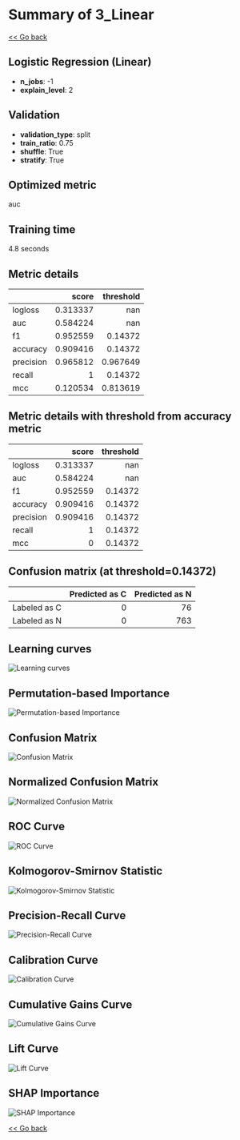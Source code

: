 # Summary of 3_Linear

[<< Go back](../README.md)

## Logistic Regression (Linear)

- **n_jobs**: -1
- **explain_level**: 2

## Validation

- **validation_type**: split
- **train_ratio**: 0.75
- **shuffle**: True
- **stratify**: True

## Optimized metric

auc

## Training time

4.8 seconds

## Metric details

|           |    score |   threshold |
|:----------|---------:|------------:|
| logloss   | 0.313337 |  nan        |
| auc       | 0.584224 |  nan        |
| f1        | 0.952559 |    0.14372  |
| accuracy  | 0.909416 |    0.14372  |
| precision | 0.965812 |    0.967649 |
| recall    | 1        |    0.14372  |
| mcc       | 0.120534 |    0.813619 |

## Metric details with threshold from accuracy metric

|           |    score |   threshold |
|:----------|---------:|------------:|
| logloss   | 0.313337 |   nan       |
| auc       | 0.584224 |   nan       |
| f1        | 0.952559 |     0.14372 |
| accuracy  | 0.909416 |     0.14372 |
| precision | 0.909416 |     0.14372 |
| recall    | 1        |     0.14372 |
| mcc       | 0        |     0.14372 |

## Confusion matrix (at threshold=0.14372)

|              |   Predicted as C |   Predicted as N |
|:-------------|-----------------:|-----------------:|
| Labeled as C |                0 |               76 |
| Labeled as N |                0 |              763 |

## Learning curves

![Learning curves](learning_curves.png)

## Permutation-based Importance

![Permutation-based Importance](permutation_importance.png)

## Confusion Matrix

![Confusion Matrix](confusion_matrix.png)

## Normalized Confusion Matrix

![Normalized Confusion Matrix](confusion_matrix_normalized.png)

## ROC Curve

![ROC Curve](roc_curve.png)

## Kolmogorov-Smirnov Statistic

![Kolmogorov-Smirnov Statistic](ks_statistic.png)

## Precision-Recall Curve

![Precision-Recall Curve](precision_recall_curve.png)

## Calibration Curve

![Calibration Curve](calibration_curve_curve.png)

## Cumulative Gains Curve

![Cumulative Gains Curve](cumulative_gains_curve.png)

## Lift Curve

![Lift Curve](lift_curve.png)

## SHAP Importance

![SHAP Importance](shap_importance.png)

[<< Go back](../README.md)
